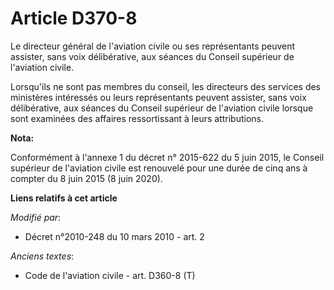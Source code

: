 # Article D370-8

Le directeur général de l'aviation civile ou ses représentants peuvent assister, sans voix délibérative, aux séances du
Conseil supérieur de l'aviation civile. 

Lorsqu'ils ne sont pas membres du conseil, les directeurs des services des ministères intéressés ou leurs représentants
peuvent assister, sans voix délibérative, aux séances du Conseil supérieur de l'aviation civile lorsque sont examinées des
affaires ressortissant à leurs attributions.

**Nota:**

Conformément à l'annexe 1 du décret n° 2015-622 du 5 juin 2015, le Conseil supérieur de l'aviation civile est renouvelé pour
une durée de cinq ans à compter du 8 juin 2015 (8 juin 2020).

**Liens relatifs à cet article**

_Modifié par_:

  - Décret n°2010-248 du 10 mars 2010 - art. 2

_Anciens textes_:

  - Code de l'aviation civile - art. D360-8 (T)
